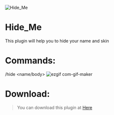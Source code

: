 
![Hide_Me](https://user-images.githubusercontent.com/70942403/111258232-28cd1780-864f-11eb-8ba3-67c1c306847c.png)

# Hide_Me
This plugin will help you to hide your name and skin
# Commands:
/hide <name/body>
![ezgif com-gif-maker](https://user-images.githubusercontent.com/70942403/111326119-df0c1d80-869e-11eb-9da6-0ebe5cace036.gif)

# Download:
> You can download this plugin at [Here](https://github.com/DerphSZ/Hide_Me/releases/download/0.0.1/Hide_Me_v0.0.1.phar) 
